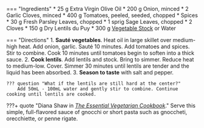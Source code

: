 === "Ingredients"
    * 25 g Extra Virgin Olive Oil
    * 200 g Onion, minced
    * 2 Garlic Cloves, minced
    * 400 g Tomatoes, peeled, seeded, chopped
    * Spices
        * 30 g Fresh Parsley Leaves, chopped
        * 1 sprig Sage Leaves, chopped
        * 2 Cloves
    * 150 g Dry Lentils du Puy
    * 300 g [Vegetable Stock](../../soups/stocks/vegetable-stock.md) or Water

=== "Directions"
    1. **Sauté vegetables**. Heat oil in large skillet over medium-high heat. Add onion, garlic. Sauté 10 minutes. Add tomatoes and spices. Stir to combine. Cook 10 minutes until tomatoes begin to soften into a thick sauce.
    2. **Cook lentils**. Add lentils and stock. Bring to simmer. Reduce heat to medium-low. Cover. Simmer 30 minutes until lentils are tender and the liquid has been absorbed.
    3. **Season to taste** with salt and pepper.

    ??? question "What if the lentils are still hard at the center?"
        Add 50mL - 100mL water and gently stir to combine. Continue cooking until lentils are cooked.

???+ quote "Diana Shaw in [*The Essential Vegetarian Cookbook*](https://smile.amazon.com/dp/051788268X)."
    Serve this simple, full-flavored sauce of gnocchi or short pasta such as gnoccheti, orecchiette, or penne rigate.

[^1]:
    Shaw, Diana. [*The Essential Vegetarian Cookbook.*](https://amazon.com/dp/051788268X) New York, NY: Clarkson Potter Publishers, 1997.
